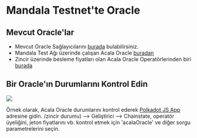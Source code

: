 # Mandala Testnet'te Oracle

## Mevcut Oracle'lar

* Mevcut Oracle Sağlayıcılarını [burada](https://github.com/AcalaNetwork/Acala/blob/master/primitives/src/lib.rs#L174) bulabilirsiniz.
* Mandala Test Ağı üzerinde çalışan Acala Oracle [buradan](https://acala-testnet.subscan.io/runtime/OperatorMembershipAcala?version=606)
* Zincir üzerinde besleme fiyatları olan Acala Oracle Operatörlerinden biri [burada](https://acala-testnet.subscan.io/account/5Fe3jZRbKes6aeuQ6HkcTvQeNhkkRPTXBwmNkuAPoimGEv45)

## Bir Oracle'ın Durumlarını Kontrol Edin

![](../../../.gitbook/assets/acala-oracle.png)

Örnek olarak, Acala Oracle durumlarını kontrol ederek [Polkadot JS App](https://polkadot.js.org/apps/?rpc=wss%3A%2F%2Fnode-6714447553211260928.rz.onfinality.io%2Fws#) adresine gidin. /zincir durumu) --&gt; Geliştirici --&gt; Chainstate, operatör üyeliğini, jeton fiyatlarını vb. kontrol etmek için 'acalaOracle' ve diğer sorgu parametrelerini seçin.
